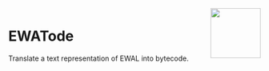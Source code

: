 <img align="right" height="100" src="http://todepond.com/IMG/frogasaurus.jpg">

# EWATode
Translate a text representation of EWAL into bytecode.